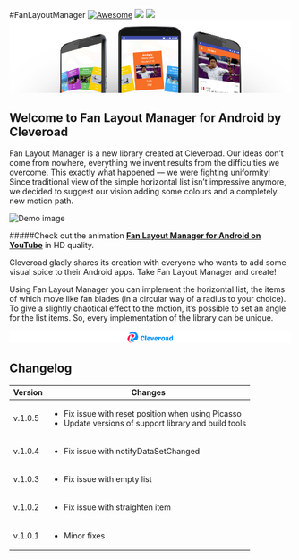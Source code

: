 #FanLayoutManager [![Awesome](https://cdn.rawgit.com/sindresorhus/awesome/d7305f38d29fed78fa85652e3a63e154dd8e8829/media/badge.svg)](https://github.com/sindresorhus/awesome) <img src="https://www.cleveroad.com/public/comercial/label-android.svg" height="20"> <a href="https://www.cleveroad.com/?utm_source=github&utm_medium=label&utm_campaign=contacts"><img src="https://www.cleveroad.com/public/comercial/label-cleveroad.svg" height="20"></a>
![Header image](/images/header.jpg)

## Welcome to Fan Layout Manager for Android by Cleveroad

Fan Layout Manager is a new library created at Cleveroad. Our ideas don’t come from nowhere, everything we invent results from the difficulties we overcome. This exactly what happened — we were fighting uniformity! Since traditional view of the simple horizontal list isn’t impressive anymore, we decided to suggest our vision adding some colours and a completely new motion path. 

![Demo image](/images/demo_.gif)

#####Check out the animation <strong><a target="_blank" href="https://www.youtube.com/watch?v=P0r37_tXeMc">Fan Layout Manager for Android on YouTube</a></strong> in HD quality.

Cleveroad gladly shares its creation with everyone who wants to add some visual spice to their Android apps. Take Fan Layout Manager and create!

Using Fan Layout Manager you can implement the horizontal list, the items of which move like fan blades (in a circular way of a radius to your choice). To give a slightly chaotical effect to the motion, it’s possible to set an angle for the list items. So, every implementation of the library can be unique.

[![Awesome](/images/logo-footer.png)](https://www.cleveroad.com/?utm_source=github&utm_medium=label&utm_campaign=contacts)

## Changelog

Version | Changes
---     | ---
v.1.0.5 | <ul><li>Fix issue with reset position when using Picasso</li><li>Update versions of support library and build tools</li></ul>
v.1.0.4 | <ul><li> Fix issue with notifyDataSetChanged</li></ul>
v.1.0.3 |  <ul><li>Fix issue with empty list</li></ul>
v.1.0.2 |  <ul><li>Fix issue with straighten item</li></ul>
v.1.0.1 |  <ul><li>Minor fixes</li></ul>
